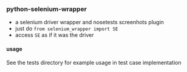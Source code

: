 ### python-selenium-wrapper
* a selenium driver wrapper and nosetests screenhots plugin
* just do `from selenium_wrapper import SE`
* access `SE` as if it was the driver

#### usage
See the tests directory for example usage in test case implementation
